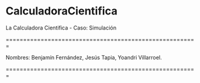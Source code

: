 # CalculadoraCientifica

La Calculadora Cientifica - Caso: Simulación 

=======================================================

Nombres: Benjamín Fernández, 
         Jesús Tapia,
         Yoandri Villarroel.
         
=======================================================
